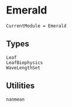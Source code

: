 # Emerald
```@meta
CurrentModule = Emerald
```


## Types
```@docs
Leaf
LeafBiophysics
WaveLengthSet
```


## Utilities
```@docs
nanmean
```
